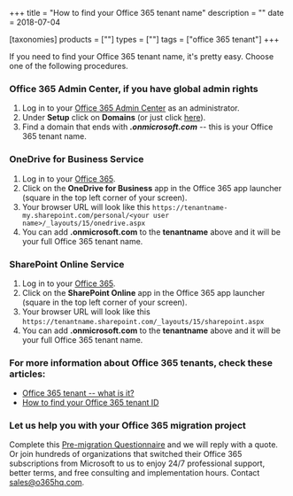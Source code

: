 +++
title = "How to find your Office 365 tenant name"
description = ""
date = 2018-07-04

[taxonomies]
products = [""]
types = [""]
tags = ["office 365 tenant"]
+++

If you need to find your Office 365 tenant name, it's pretty easy.
Choose one of the following procedures.

### Office 365 Admin Center, if you have global admin rights

1.  Log in to your [Office 365 Admin
    Center](https://portal.office.com/adminportal) as an administrator.
2.  Under **Setup** click on **Domains** (or just click
    [here](https://portal.office.com/adminportal#/Domains)).
3.  Find a domain that ends with ***.onmicrosoft.com*** -- this is your
    Office 365 tenant name.

### OneDrive for Business Service

1.  Log in to your [Office 365](https://portal.office.com).
2.  Click on the **OneDrive for Business** app in the Office 365 app
    launcher (square in the top left corner of your screen).
3.  Your browser URL will look like this
    `https://tenantname-my.sharepoint.com/personal/<your user name>/_layouts/15/onedrive.aspx`
4.  You can add **.onmicrosoft.com** to the **tenantname** above and it
    will be your full Office 365 tenant name.

### SharePoint Online Service

1.  Log in to your [Office 365](https://portal.office.com).
2.  Click on the **SharePoint Online** app in the Office 365 app
    launcher (square in the top left corner of your screen).
3.  Your browser URL will look like this
    `https://tenantname.sharepoint.com/_layouts/15/sharepoint.aspx`
4.  You can add **.onmicrosoft.com** to the **tenantname** above and it
    will be your full Office 365 tenant name.

### For more information about Office 365 tenants, check these articles:

-   [Office 365 tenant -- what is
    it?](https://o365hq.com/faq/what-is-office-365-or-azure-ad-tenant)
-   [How to find your Office 365 tenant
    ID](https://o365hq.com/faq/how-to-find-your-office-365-tenant-id)

### Let us help you with your Office 365 migration project

Complete this [Pre-migration
Questionnaire](https://office365.typeform.com/to/TMQniV) and we will
reply with a quote. Or join hundreds of organizations that switched
their Office 365 subscriptions from Microsoft to us to enjoy 24/7
professional support, better terms, and free consulting and
implementation hours. Contact sales@o365hq.com.

